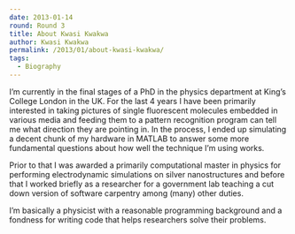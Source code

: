 ```yaml
---
date: 2013-01-14
round: Round 3
title: About Kwasi Kwakwa
author: Kwasi Kwakwa
permalink: /2013/01/about-kwasi-kwakwa/
tags:
  - Biography
---
```

I&#8217;m currently in the final stages of a PhD in the physics department at King&#8217;s College London in the UK. For the last 4 years I have been primarily interested in taking pictures of single fluorescent molecules embedded in various media and feeding them to a pattern recognition program can tell me what direction they are pointing in. In the process, I ended up simulating a decent chunk of my hardware in MATLAB to answer some more fundamental questions about how well the technique I&#8217;m using works.

Prior to that I was awarded a primarily computational master in physics for performing electrodynamic simulations on silver nanostructures and before that I worked briefly as a researcher for a government lab teaching a cut down version of software carpentry among (many) other duties.

I&#8217;m basically a physicist with a reasonable programming background and a fondness for writing code that helps researchers solve their problems.
